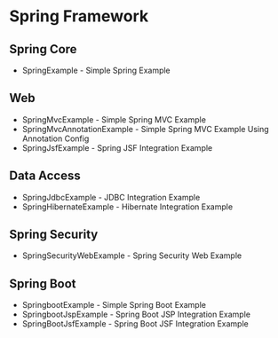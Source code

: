 # Spring Framework

## Spring Core
- SpringExample - Simple Spring Example

## Web
- SpringMvcExample - Simple Spring MVC Example
- SpringMvcAnnotationExample - Simple Spring MVC Example Using Annotation Config
- SpringJsfExample - Spring JSF Integration Example

## Data Access
- SpringJdbcExample - JDBC Integration Example
- SpringHibernateExample - Hibernate Integration Example

## Spring Security
- SpringSecurityWebExample - Spring Security Web Example

## Spring Boot 
- SpringbootExample - Simple Spring Boot Example
- SpringbootJspExample - Spring Boot JSP Integration Example
- SpringBootJsfExample - Spring Boot JSF Integration Example



